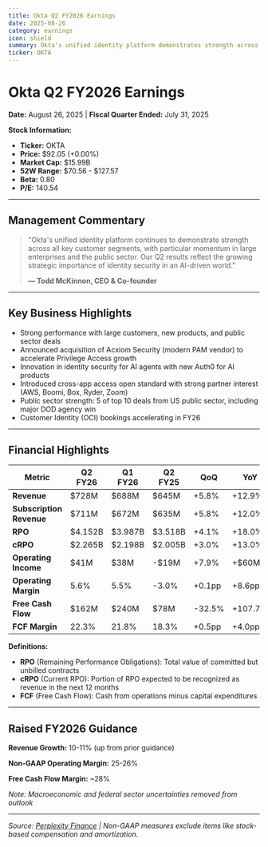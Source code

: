 ```yaml
---
title: Okta Q2 FY2026 Earnings
date: 2025-08-26
category: earnings
icon: shield
summary: Okta's unified identity platform demonstrates strength across all key customer segments, with particular momentum in large enterprises and the public sector
ticker: OKTA
---
```


# Okta Q2 FY2026 Earnings

**Date:** August 26, 2025 | **Fiscal Quarter Ended:** July 31, 2025

**Stock Information:**
- **Ticker:** OKTA
- **Price:** $92.05 (+0.00%)
- **Market Cap:** $15.99B
- **52W Range:** $70.56 - $127.57
- **Beta:** 0.80
- **P/E:** 140.54

---

## Management Commentary

> "Okta's unified identity platform continues to demonstrate strength across all key customer segments, with particular momentum in large enterprises and the public sector. Our Q2 results reflect the growing strategic importance of identity security in an AI-driven world."
>
> **— Todd McKinnon, CEO & Co-founder**

---

## Key Business Highlights

- Strong performance with large customers, new products, and public sector deals
- Announced acquisition of Acxiom Security (modern PAM vendor) to accelerate Privilege Access growth
- Innovation in identity security for AI agents with new Auth0 for AI products
- Introduced cross-app access open standard with strong partner interest (AWS, Boomi, Box, Ryder, Zoom)
- Public sector strength: 5 of top 10 deals from US public sector, including major DOD agency win
- Customer Identity (OCI) bookings accelerating in FY26

---

## Financial Highlights

| Metric | Q2 FY26 | Q1 FY26 | Q2 FY25 | QoQ | YoY |
|--------|---------|---------|---------|-----|-----|
| **Revenue** | $728M | $688M | $645M | +5.8% | +12.9% |
| **Subscription Revenue** | $711M | $672M | $635M | +5.8% | +12.0% |
| **RPO** | $4.152B | $3.987B | $3.518B | +4.1% | +18.0% |
| **cRPO** | $2.265B | $2.198B | $2.005B | +3.0% | +13.0% |
| **Operating Income** | $41M | $38M | -$19M | +7.9% | +$60M |
| **Operating Margin** | 5.6% | 5.5% | -3.0% | +0.1pp | +8.6pp |
| **Free Cash Flow** | $162M | $240M | $78M | -32.5% | +107.7% |
| **FCF Margin** | 22.3% | 21.8% | 18.3% | +0.5pp | +4.0pp |

**Definitions:**
- **RPO** (Remaining Performance Obligations): Total value of committed but unbilled contracts
- **cRPO** (Current RPO): Portion of RPO expected to be recognized as revenue in the next 12 months
- **FCF** (Free Cash Flow): Cash from operations minus capital expenditures

---

## Raised FY2026 Guidance

**Revenue Growth:** 10-11% (up from prior guidance)

**Non-GAAP Operating Margin:** 25-26%

**Free Cash Flow Margin:** ~28%

*Note: Macroeconomic and federal sector uncertainties removed from outlook*

---

*Source: [Perplexity Finance](https://www.perplexity.ai/finance/OKTA/earnings) | Non-GAAP measures exclude items like stock-based compensation and amortization.*
